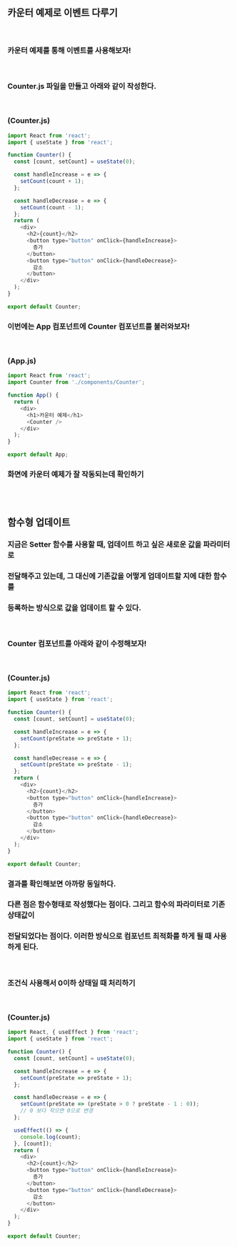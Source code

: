 ## 카운터 예제로 이벤트 다루기

<br>

### 카운터 예제를 통해 이벤트를 사용해보자!

<br>

### Counter.js 파일을 만들고 아래와 같이 작성한다.

<br>

### (Counter.js)

```javascript
import React from 'react';
import { useState } from 'react';

function Counter() {
  const [count, setCount] = useState(0);

  const handleIncrease = e => {
    setCount(count + 1);
  };

  const handleDecrease = e => {
    setCount(count - 1);
  };
  return (
    <div>
      <h2>{count}</h2>
      <button type="button" onClick={handleIncrease}>
        증가
      </button>
      <button type="button" onClick={handleDecrease}>
        감소
      </button>
    </div>
  );
}

export default Counter;
```

### 이번에는 App 컴포넌트에 Counter 컴포넌트를 불러와보자!

<br>

### (App.js)

```javascript
import React from 'react';
import Counter from './components/Counter';

function App() {
  return (
    <div>
      <h1>카운터 예제</h1>
      <Counter />
    </div>
  );
}

export default App;
```

### 화면에 카운터 예제가 잘 작동되는데 확인하기

<br><br>

## 함수형 업데이트

### 지금은 Setter 함수를 사용할 때, 업데이트 하고 싶은 새로운 값을 파라미터로

### 전달해주고 있는데, 그 대신에 기존값을 어떻게 업데이트할 지에 대한 함수를

### 등록하는 방식으로 값을 업데이트 할 수 있다.

<br>

### Counter 컴포넌트를 아래와 같이 수정해보자!

<br>

### (Counter.js)

```javascript
import React from 'react';
import { useState } from 'react';

function Counter() {
  const [count, setCount] = useState(0);

  const handleIncrease = e => {
    setCount(preState => preState + 1);
  };

  const handleDecrease = e => {
    setCount(preState => preState - 1);
  };
  return (
    <div>
      <h2>{count}</h2>
      <button type="button" onClick={handleIncrease}>
        증가
      </button>
      <button type="button" onClick={handleDecrease}>
        감소
      </button>
    </div>
  );
}

export default Counter;
```

### 결과를 확인해보면 아까랑 동일하다.

### 다른 점은 함수형태로 작성했다는 점이다. 그리고 함수의 파라미터로 기존 상태값이

### 전달되었다는 점이다. 이러한 방식으로 컴포넌트 최적화를 하게 될 때 사용하게 된다.

<br>

### 조건식 사용해서 0이하 상태일 때 처리하기

<br>

### (Counter.js)

```javascript
import React, { useEffect } from 'react';
import { useState } from 'react';

function Counter() {
  const [count, setCount] = useState(0);

  const handleIncrease = e => {
    setCount(preState => preState + 1);
  };

  const handleDecrease = e => {
    setCount(preState => (preState > 0 ? preState - 1 : 0));
    // 0 보다 작으면 0으로 변경
  };

  useEffect(() => {
    console.log(count);
  }, [count]);
  return (
    <div>
      <h2>{count}</h2>
      <button type="button" onClick={handleIncrease}>
        증가
      </button>
      <button type="button" onClick={handleDecrease}>
        감소
      </button>
    </div>
  );
}

export default Counter;
```
